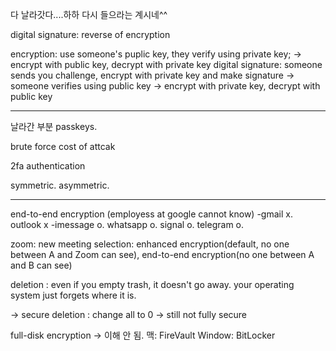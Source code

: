 다 날라갓다....하하 다시 들으라는 계시네^^

digital signature: reverse of encryption


encryption: use someone's puplic key, they verify using private key; 
-> encrypt with public key, decrypt with private key
digital signature: someone sends you challenge, encrypt with private key and make signature -> someone verifies using public key
-> encrypt with private key, decrypt with public key

-----
날라간 부분
passkeys.

brute force 
cost of attcak

2fa authentication

symmetric. asymmetric. 


-----
end-to-end encryption (employess at google cannot know)
-gmail x. outlook x
-imessage o. whatsapp o. signal o. telegram o. 

zoom: new meeting selection: enhanced encryption(default, no one between A and Zoom can see), end-to-end encryption(no one between A and B can see)




deletion
: even if you empty trash, it doesn't go away. your operating system just forgets where it is.

-> secure deletion
: change all to 0 -> still not fully secure

full-disk encryption
-> 이해 안 됨.
맥: FireVault
Window: BitLocker
